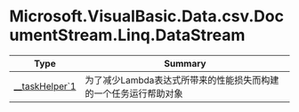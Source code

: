 ﻿
# Microsoft.VisualBasic.Data.csv.DocumentStream.Linq.DataStream

|Type|Summary|
|----|-------|
|<a href="#" onClick="load('/docs/Microsoft.VisualBasic.Data.csv.DocumentStream.Linq.DataStream/__taskHelper`1.md')">__taskHelper`1</a>|为了减少Lambda表达式所带来的性能损失而构建的一个任务运行帮助对象|

